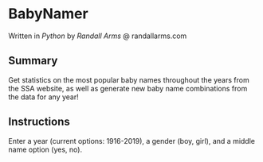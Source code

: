 # BabyNamer
Written in *Python* by *Randall Arms* @ randallarms.com

## Summary
Get statistics on the most popular baby names throughout the years from the SSA website, as well as generate new baby name combinations from the data for any year!

## Instructions
Enter a year (current options: 1916-2019), a gender (boy, girl), and a middle name option (yes, no).